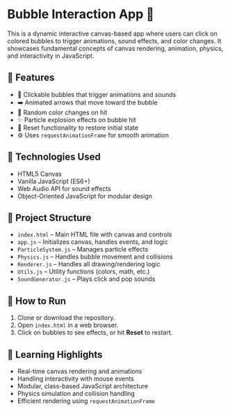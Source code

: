 # Bubble Interaction App 🎈

This is a dynamic interactive canvas-based app where users can click on colored bubbles to trigger animations, sound effects, and color changes. It showcases fundamental concepts of canvas rendering, animation, physics, and interactivity in JavaScript.

## 🔧 Features

- 🎯 Clickable bubbles that trigger animations and sounds
- ➡️ Animated arrows that move toward the bubble
- 🌈 Random color changes on hit
- ✨ Particle explosion effects on bubble hit
- 🔁 Reset functionality to restore initial state
- ⚙️ Uses `requestAnimationFrame` for smooth animation

## 🧪 Technologies Used

- HTML5 Canvas
- Vanilla JavaScript (ES6+)
- Web Audio API for sound effects
- Object-Oriented JavaScript for modular design

## 📁 Project Structure

- `index.html` – Main HTML file with canvas and controls
- `app.js` – Initializes canvas, handles events, and logic
- `ParticleSystem.js` – Manages particle effects
- `Physics.js` – Handles bubble movement and collisions
- `Renderer.js` – Handles all drawing/rendering logic
- `Utils.js` – Utility functions (colors, math, etc.)
- `SoundGenerator.js` – Plays click and pop sounds

## 🚀 How to Run

1. Clone or download the repository.
2. Open `index.html` in a web browser.
3. Click on bubbles to see effects, or hit **Reset** to restart.

## 🧠 Learning Highlights

- Real-time canvas rendering and animations
- Handling interactivity with mouse events
- Modular, class-based JavaScript architecture
- Physics simulation and collision handling
- Efficient rendering using `requestAnimationFrame`

